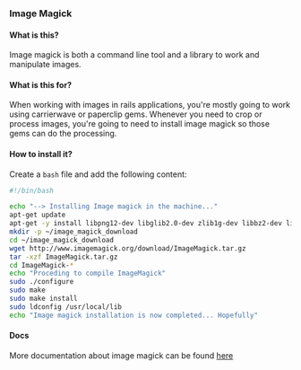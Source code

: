 ### Image Magick

#### What is this?

Image magick is both a command line tool and a library to work and manipulate images.

#### What is this for?

When working with images in rails applications, you're mostly going to work using carrierwave or paperclip gems. Whenever you need to crop or process images, you're going to need to install image magick so those gems can do the processing.

#### How to install it?

Create a `bash` file and add the following content:

```bash
#!/bin/bash

echo "--> Installing Image magick in the machine..."
apt-get update
apt-get -y install libpng12-dev libglib2.0-dev zlib1g-dev libbz2-dev libtiff4-dev libjpeg8-dev
mkdir -p ~/image_magick_download
cd ~/image_magick_download
wget http://www.imagemagick.org/download/ImageMagick.tar.gz
tar -xzf ImageMagick.tar.gz
cd ImageMagick-*
echo "Proceding to compile ImageMagick"
sudo ./configure
sudo make
sudo make install
sudo ldconfig /usr/local/lib
echo "Image magick installation is now completed... Hopefully"
```

#### Docs

More documentation about image magick can be found [here](http://www.imagemagick.org/script/resources.php)
